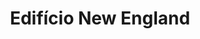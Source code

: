 ---
layout: post
type: post
title: Edifício New England
description: "Desenvolvimento da landing page do Edifício New England utilizando Jekyll."
tags: ['Front-end']
type: single
live: "http://edificionewengland.com.br/"
permalink: /portfolio/:title/
---